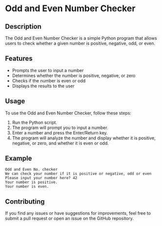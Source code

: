 # Odd and Even Number Checker

## Description
The Odd and Even Number Checker is a simple Python program that allows users to check whether a given number is positive, negative, odd, or even.

## Features
- Prompts the user to input a number
- Determines whether the number is positive, negative, or zero
- Checks if the number is even or odd
- Displays the results to the user

## Usage
To use the Odd and Even Number Checker, follow these steps:

1. Run the Python script.
2. The program will prompt you to input a number.
3. Enter a number and press the Enter/Return key.
4. The program will analyze the number and display whether it is positive, negative, or zero, and whether it is even or odd.

## Example
```
Odd and Even No. checker
We can check your number if it is positive or negative, odd or even
Please input your number here? 42
Your number is positive.
Your number is even.
```

## Contributing
If you find any issues or have suggestions for improvements, feel free to submit a pull request or open an issue on the GitHub repository.
